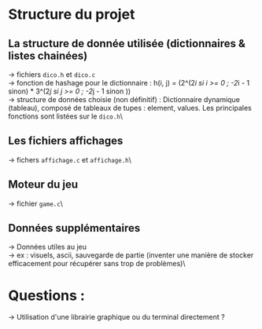 # Structure du projet  

## La structure de donnée utilisée (dictionnaires & listes chainées)  
-> fichiers `dico.h` et `dico.c`\
-> fonction de hashage pour le dictionnaire : h(i, j) = (2^(2*i si i >= 0 ; -2*i - 1 sinon) * 3^(2*j si j >= 0 ; -2*j - 1 sinon ))\
-> structure de données choisie (non définitif) : Dictionnaire dynamique (tableau), composé de tableaux de tupes : element, values. Les principales fonctions sont listées sur le `dico.h`\

## Les fichiers affichages  
-> fichers `affichage.c` et `affichage.h`\

## Moteur du jeu  
-> fichier `game.c`\

## Données supplémentaires  
-> Données utiles au jeu\
-> ex : visuels, ascii, sauvegarde de partie (inventer une manière de stocker efficacement pour récupérer sans trop de problèmes)\

# Questions :  

-> Utilisation d'une librairie graphique ou du terminal directement ?
